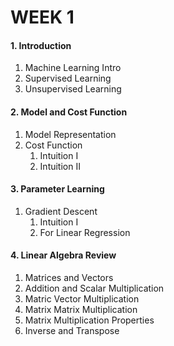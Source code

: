 # WEEK 1

#### 	1. Introduction 

1. Machine Learning Intro
2. Supervised Learning
3. Unsupervised Learning

#### 2. Model and Cost Function

1. Model Representation
2. Cost Function
   1. Intuition I
   2. Intuition II

#### 3. Parameter Learning

1. Gradient Descent
   1. Intuition I
   2. For Linear Regression

#### 4. Linear Algebra Review

1. Matrices and Vectors
2. Addition and Scalar Multiplication
3. Matric Vector Multiplication
4. Matrix Matrix Multiplication
5. Matrix Multiplication Properties
6. Inverse and Transpose